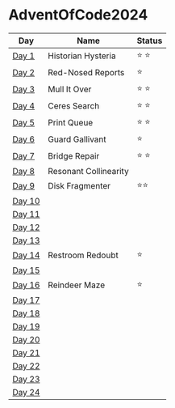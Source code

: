 # AdventOfCode2024
|Day|Name|Status|
|---|---|--|
[Day 1](https://github.com/ukalto/AdventOfCode2024/Day01/day01.py)|Historian Hysteria|⭐ ⭐|
[Day 2](https://github.com/ukalto/AdventOfCode2024/Day02/day02.py)|Red-Nosed Reports|⭐|
[Day 3](https://github.com/ukalto/AdventOfCode2024/Day03/day03.py)|Mull It Over|⭐ ⭐|
[Day 4](https://github.com/ukalto/AdventOfCode2024/Day04/day04.py)|Ceres Search|⭐ ⭐|
[Day 5](https://github.com/ukalto/AdventOfCode2024/Day05/day05.py)|Print Queue|⭐ ⭐|
[Day 6](https://github.com/ukalto/AdventOfCode2024/Day06/day06.py)|Guard Gallivant|⭐|
[Day 7](https://github.com/ukalto/AdventOfCode2024/Day07/day07.py)|Bridge Repair|⭐ ⭐|
[Day 8](https://github.com/ukalto/AdventOfCode2024/Day08/day08.py)|Resonant Collinearity||
[Day 9](https://github.com/ukalto/AdventOfCode2024/Day09/day09.py)|Disk Fragmenter|⭐⭐|
[Day 10](https://github.com/ukalto/AdventOfCode2024/Day10/day10.py)|||
[Day 11](https://github.com/ukalto/AdventOfCode2024/Day11/day11.py)|||
[Day 12](https://github.com/ukalto/AdventOfCode2024/Day12/day12.py)|||
[Day 13](https://github.com/ukalto/AdventOfCode2024/Day13/day13.py)|||
[Day 14](https://github.com/ukalto/AdventOfCode2024/Day14/day14.py)|Restroom Redoubt|⭐|
[Day 15](https://github.com/ukalto/AdventOfCode2024/Day15/day15.py)|||
[Day 16](https://github.com/ukalto/AdventOfCode2024/Day16/day16.py)|Reindeer Maze|⭐|
[Day 17](https://github.com/ukalto/AdventOfCode2024/Day17/day17.py)|||
[Day 18](https://github.com/ukalto/AdventOfCode2024/Day18/day18.py)|||
[Day 19](https://github.com/ukalto/AdventOfCode2024/Day19/day19.py)|||
[Day 20](https://github.com/ukalto/AdventOfCode2024/Day20/day20.py)|||
[Day 21](https://github.com/ukalto/AdventOfCode2024/Day21/day21.py)|||
[Day 22](https://github.com/ukalto/AdventOfCode2024/Day22/day22.py)|||
[Day 23](https://github.com/ukalto/AdventOfCode2024/Day23/day23.py)|||
[Day 24](https://github.com/ukalto/AdventOfCode2024/Day24/day24.py)|||